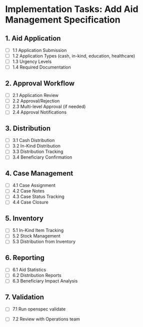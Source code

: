 # Implementation Tasks: Add Aid Management Specification

## 1. Aid Application
- [ ] 1.1 Application Submission
- [ ] 1.2 Application Types (cash, in-kind, education, healthcare)
- [ ] 1.3 Urgency Levels
- [ ] 1.4 Required Documentation

## 2. Approval Workflow
- [ ] 2.1 Application Review
- [ ] 2.2 Approval/Rejection
- [ ] 2.3 Multi-level Approval (if needed)
- [ ] 2.4 Approval Notifications

## 3. Distribution
- [ ] 3.1 Cash Distribution
- [ ] 3.2 In-Kind Distribution
- [ ] 3.3 Distribution Tracking
- [ ] 3.4 Beneficiary Confirmation

## 4. Case Management
- [ ] 4.1 Case Assignment
- [ ] 4.2 Case Notes
- [ ] 4.3 Case Status Tracking
- [ ] 4.4 Case Closure

## 5. Inventory
- [ ] 5.1 In-Kind Item Tracking
- [ ] 5.2 Stock Management
- [ ] 5.3 Distribution from Inventory

## 6. Reporting
- [ ] 6.1 Aid Statistics
- [ ] 6.2 Distribution Reports
- [ ] 6.3 Beneficiary Impact Analysis

## 7. Validation
- [ ] 7.1 Run openspec validate
- [ ] 7.2 Review with Operations team

